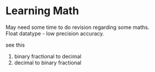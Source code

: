 
# Learning Math 
May need some time to do revision regarding some maths.  
Float datatype - low precision accuracy.  

see this 
1. binary fractional to decimal  
2. decimal to binary fractional  
